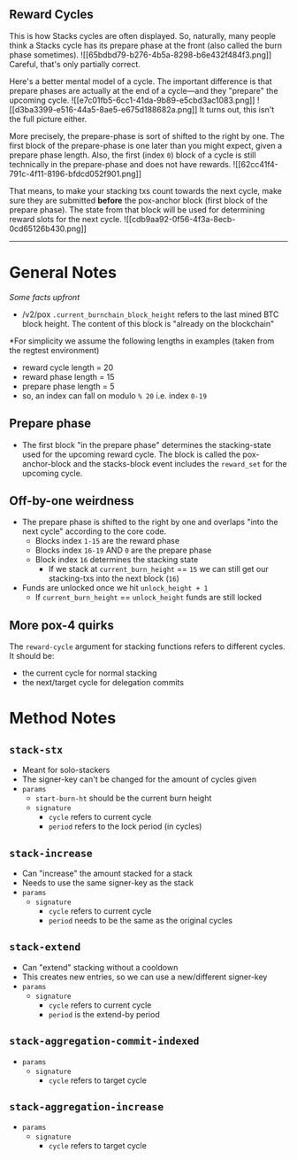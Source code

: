 ## Reward Cycles

This is how Stacks cycles are often displayed. So, naturally, many people think a Stacks cycle has its prepare phase at the front (also called the burn phase sometimes).
![[65bdbd79-b276-4b5a-8298-b6e432f484f3.png]]
Careful, that's only partially correct.

Here's a better mental model of a cycle.
The important difference is that prepare phases are actually at the end of a cycle—and they "prepare" the upcoming cycle.
![[e7c01fb5-6cc1-41da-9b89-e5cbd3ac1083.png]]
![[d3ba3399-e516-44a5-8ae5-e675d188682a.png]]
It turns out, this isn't the full picture either.

More precisely, the prepare-phase is sort of shifted to the right by one.
The first block of the prepare-phase is one later than you might expect, given a prepare phase length.
Also, the first (index `0`) block of a cycle is still technically in the prepare-phase and does not have rewards.
![[62cc41f4-791c-4f11-8196-bfdcd052f901.png]]

That means, to make your stacking txs count towards the next cycle, make sure they are submitted **before** the pox-anchor block (first block of the prepare phase).
The state from that block will be used for determining reward slots for the next cycle.
![[cdb9aa92-0f56-4f3a-8ecb-0cd65126b430.png]]

---

# General Notes

_Some facts upfront_

- /v2/pox `.current_burnchain_block_height` refers to the last mined BTC block height. The content of this block is "already on the blockchain"

\*For simplicity we assume the following lengths in examples (taken from the regtest environment)

- reward cycle length = 20
- reward phase length = 15
- prepare phase length = 5
- so, an index can fall on modulo `% 20` i.e. index `0-19`

## Prepare phase

- The first block "in the prepare phase" determines the stacking-state used for the upcoming reward cycle. The block is called the pox-anchor-block and the stacks-block event includes the `reward_set` for the upcoming cycle.

## Off-by-one weirdness

- The prepare phase is shifted to the right by one and overlaps "into the next cycle" according to the core code.
  - Blocks index `1-15` are the reward phase
  - Blocks index `16-19` AND `0` are the prepare phase
  - Block index `16` determines the stacking state
    - If we stack at `current_burn_height` == `15` we can still get our stacking-txs into the next block (`16`)
- Funds are unlocked once we hit `unlock_height + 1`
  - If `current_burn_height` == `unlock_height` funds are still locked

## More pox-4 quirks

The `reward-cycle` argument for stacking functions refers to different cycles.
It should be:

- the current cycle for normal stacking
- the next/target cycle for delegation commits

# Method Notes

## `stack-stx`

- Meant for solo-stackers
- The signer-key can't be changed for the amount of cycles given
- `params`
  - `start-burn-ht` should be the current burn height
  - `signature`
    - `cycle` refers to current cycle
    - `period` refers to the lock period (in cycles)

## `stack-increase`

- Can "increase" the amount stacked for a stack
- Needs to use the same signer-key as the stack
- `params`
  - `signature`
    - `cycle` refers to current cycle
    - `period` needs to be the same as the original cycles

## `stack-extend`

- Can "extend" stacking without a cooldown
- This creates new entries, so we can use a new/different signer-key
- `params`
  - `signature`
    - `cycle` refers to current cycle
    - `period` is the extend-by period

## `stack-aggregation-commit-indexed`

- `params`
  - `signature`
    - `cycle` refers to target cycle

## `stack-aggregation-increase`

- `params`
  - `signature`
    - `cycle` refers to target cycle
